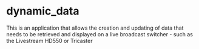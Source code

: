 # dynamic_data

This is an application that allows the creation and updating of data that needs to be retrieved and displayed on
a live broadcast switcher - such as the Livestream HD550 or Tricaster
